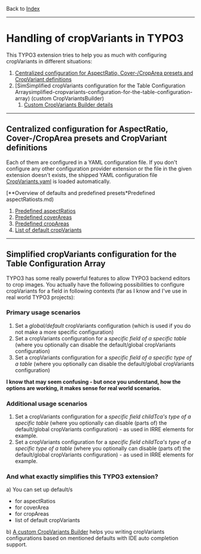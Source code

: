 Back to [Index](Index.md)

---

# Handling of cropVariants in TYPO3

This TYPO3 extension tries to help you as much with configuring
cropVariants in different situations:

1. [Centralized configuration for AspectRatio, Cover-/CropArea presets and CropVariant definitions](#centralized-configuration-for-aspectratio-cover-croparea-presets-and-cropvariant-definitions)
2. [SimSimplified cropVariants configuration for the Table Configuration Arraysimplified-cropvariants-configuration-for-the-table-configuration-array)
   (custom CropVariantsBuilder)
   1. [Custom CropVariants Builder details](CropVariantsBuilder.md)

---

## Centralized configuration for AspectRatio, Cover-/CropArea presets and CropVariant definitions

Each of them are configured in a YAML configuration file. If you don't
configure any other configuration provider extension or the file in the
given extension doesn't exists, the shipped YAML configuration file
[CropVariants.yaml](../../../Configuration/ImageManipulation/CropVariants.yaml)
is loaded automatically.

[**Overview of defaults and predefined presets*Predefined aspectRatiosts.md)

1. [Predefined aspectRatios](DefaultsAndPresets.md#predefined-aspectratios)
2. [Predefined coverAreas](DefaultsAndPresets.md#predefined-coverareas)
3. [Predefined cropAreas](DefaultsAndPresets.md#predefined-cropareas)
4. [List of default cropVariants](DefaultsAndPresets.md#list-of-default-cropvariants)


---

## Simplified cropVariants configuration for the Table Configuration Array

TYPO3 has some really powerful features to allow TYPO3 backend editors
to crop images. You actually have the following possibilities to
configure cropVariants for a field in following contexts (far as I know
and I've use in real world TYPO3 projects):

### Primary usage scenarios

1. Set a *global/default* cropVariants configuration (which is used if
   you do not make a more specific configuration)
2. Set a cropVariants configuration for a *specific field of a specific
   table* (where you optionally can disable the default/global
   cropVariants configuration)
3. Set a cropVariants configuration for a *specific field of a specific
   type of a table* (where you optionally can disable the default/global
   cropVariants configuration)

**I know that may seem confusing - but once you understand, how the
options are working, it makes sense for real world scenarios.**

### Additional usage scenarios

1. Set a cropVariants configuration for a *specific field childTca's
   type of a specific table* (where you optionally can disable (parts
   of) the default/global cropVariants configuration) - as used in IRRE
   elements for example.
2. Set a cropVariants configuration for a *specific field childTca's
   type of a specific type of a table* (where you optionally can disable
   (parts of) the default/global cropVariants configuration) - as used
   in IRRE elements for example.

### And what exactly simplifies this TYPO3 extension?

a) You can set up default/s
* for aspectRatios
* for coverArea
* for cropAreas
* list of default cropVariants

b) [A custom CropVariants Builder](CropVariantsBuilder.md) helps you
writing cropVariants configurations based on mentioned defaults with IDE
auto completion support.

